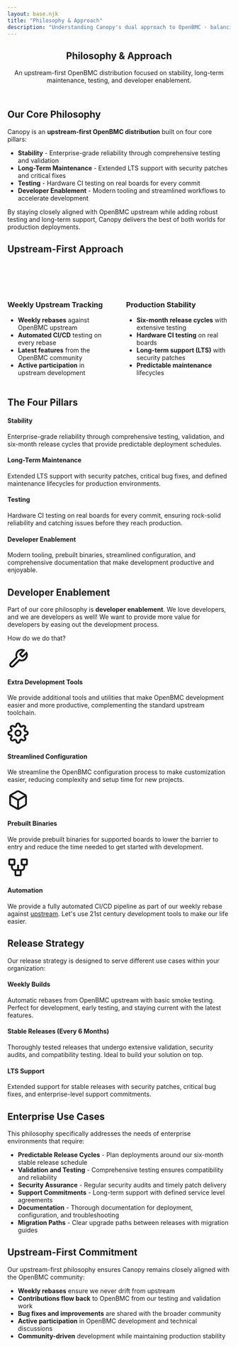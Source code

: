 ```yaml
---
layout: base.njk
title: "Philosophy & Approach"
description: "Understanding Canopy's dual approach to OpenBMC - balancing cutting-edge upstream tracking with enterprise stability and trust."
---
```


<style>
.approach-grid {
  display: grid !important;
  grid-template-columns: 1fr 1fr !important;
  gap: 2rem !important;
  margin: 2rem 0 !important;
  width: 100% !important;
}

@media (max-width: 768px) {
  .approach-grid {
    grid-template-columns: 1fr !important;
    gap: 1.5rem !important;
  }
}
</style>

<section class="content-page">
    <div class="container">
        <header class="page-header">
            <h1>Philosophy & Approach</h1>
            <p class="page-subtitle">
                An upstream-first OpenBMC distribution focused on stability, long-term maintenance,
                testing, and developer enablement.
            </p>
        </header>

<div class="content-grid">
<article class="content-section">
<h2>Our Core Philosophy</h2>
<p>
Canopy is an <strong>upstream-first OpenBMC distribution</strong> built on four core pillars:
</p>

<ul>
<li><strong>Stability</strong> - Enterprise-grade reliability through comprehensive testing and validation</li>
<li><strong>Long-Term Maintenance</strong> - Extended LTS support with security patches and critical fixes</li>
<li><strong>Testing</strong> - Hardware CI testing on real boards for every commit</li>
<li><strong>Developer Enablement</strong> - Modern tooling and streamlined workflows to accelerate development</li>
</ul>

<p>
By staying closely aligned with OpenBMC upstream while adding robust testing and long-term support,
Canopy delivers the best of both worlds for production deployments.
</p>
</article>

<article class="content-section">
<h2>Upstream-First Approach</h2>

<div class="approach-grid">
<div class="approach-card innovation">
<div class="approach-icon">
<svg width="48" height="48" viewBox="0 0 24 24" fill="none" stroke="currentColor" stroke-width="2">
<path d="13 2L3 14h9l-1 8 10-12h-9l1-8z"/>
</svg>
</div>
<h3>Weekly Upstream Tracking</h3>
<ul>
<li><strong>Weekly rebases</strong> against OpenBMC upstream</li>
<li><strong>Automated CI/CD</strong> testing on every rebase</li>
<li><strong>Latest features</strong> from the OpenBMC community</li>
<li><strong>Active participation</strong> in upstream development</li>
</ul>
</div>

<div class="approach-card stability">
<div class="approach-icon">
<svg width="48" height="48" viewBox="0 0 24 24" fill="none" stroke="currentColor" stroke-width="2">
<path d="12 22s8-4 8-10V5l-8-3-8 3v7c0 6 8 10 8 10z"/>
</svg>
</div>
<h3>Production Stability</h3>
<ul>
<li><strong>Six-month release cycles</strong> with extensive testing</li>
<li><strong>Hardware CI testing</strong> on real boards</li>
<li><strong>Long-term support (LTS)</strong> with security patches</li>
<li><strong>Predictable maintenance</strong> lifecycles</li>
</ul>
</div>
</div>
            </article>

<article class="content-section">
<h2>The Four Pillars</h2>

<div class="benefits-list">
<div class="benefit-item">
<h4>Stability</h4>
<p>Enterprise-grade reliability through comprehensive testing, validation, and six-month release cycles that provide predictable deployment schedules.</p>
</div>

<div class="benefit-item">
<h4>Long-Term Maintenance</h4>
<p>Extended LTS support with security patches, critical bug fixes, and defined maintenance lifecycles for production environments.</p>
</div>

<div class="benefit-item">
<h4>Testing</h4>
<p>Hardware CI testing on real boards for every commit, ensuring rock-solid reliability and catching issues before they reach production.</p>
</div>

<div class="benefit-item">
<h4>Developer Enablement</h4>
<p>Modern tooling, prebuilt binaries, streamlined configuration, and comprehensive documentation that make development productive and enjoyable.</p>
</div>
</div>
</article>

<article class="content-section">
<h2>Developer Enablement</h2>
<p>
Part of our core philosophy is <strong>developer enablement</strong>. We love developers, and we are developers as well! 
We want to provide more value for developers by easing out the development process.
</p>

<p>How do we do that?</p>

<div class="developer-features">
<div class="developer-feature">
<div class="feature-icon">
<svg width="48" height="48" viewBox="0 0 24 24" fill="none" stroke="currentColor" stroke-width="2">
<path d="M14.7 6.3a1 1 0 0 0 0 1.4l1.6 1.6a1 1 0 0 0 1.4 0l3.77-3.77a6 6 0 0 1-7.94 7.94l-6.91 6.91a2.12 2.12 0 0 1-3-3l6.91-6.91a6 6 0 0 1 7.94-7.94l-3.76 3.76z"/>
</svg>
</div>
<h4>Extra Development Tools</h4>
<p>We provide additional tools and utilities that make OpenBMC development easier and more productive, complementing the standard upstream toolchain.</p>
</div>

<div class="developer-feature">
<div class="feature-icon">
<svg width="48" height="48" viewBox="0 0 24 24" fill="none" stroke="currentColor" stroke-width="2">
<circle cx="12" cy="12" r="3"/>
<path d="M19.4 15a1.65 1.65 0 0 0 .33 1.82l.06.06a2 2 0 0 1 0 2.83 2 2 0 0 1-2.83 0l-.06-.06a1.65 1.65 0 0 0-1.82-.33 1.65 1.65 0 0 0-1 1.51V21a2 2 0 0 1-2 2 2 2 0 0 1-2-2v-.09A1.65 1.65 0 0 0 9 19.4a1.65 1.65 0 0 0-1.82.33l-.06.06a2 2 0 0 1-2.83 0 2 2 0 0 1 0-2.83l.06-.06a1.65 1.65 0 0 0 .33-1.82 1.65 1.65 0 0 0-1.51-1H3a2 2 0 0 1-2-2 2 2 0 0 1 2-2h.09A1.65 1.65 0 0 0 4.6 9a1.65 1.65 0 0 0-.33-1.82l-.06-.06a2 2 0 0 1 0-2.83 2 2 0 0 1 2.83 0l.06.06a1.65 1.65 0 0 0 1.82.33H9a1.65 1.65 0 0 0 1-1.51V3a2 2 0 0 1 2-2 2 2 0 0 1 2 2v.09a1.65 1.65 0 0 0 1 1.51 1.65 1.65 0 0 0 1.82-.33l.06-.06a2 2 0 0 1 2.83 0 2 2 0 0 1 0 2.83l-.06.06a1.65 1.65 0 0 0-.33 1.82V9a1.65 1.65 0 0 0 1.51 1H21a2 2 0 0 1 2 2 2 2 0 0 1-2 2h-.09a1.65 1.65 0 0 0-1.51 1z"/>
</svg>
</div>
<h4>Streamlined Configuration</h4>
<p>We streamline the OpenBMC configuration process to make customization easier, reducing complexity and setup time for new projects.</p>
</div>

<div class="developer-feature">
<div class="feature-icon">
<svg width="48" height="48" viewBox="0 0 24 24" fill="none" stroke="currentColor" stroke-width="2">
<path d="M21 8a2 2 0 0 0-1-1.73l-7-4a2 2 0 0 0-2 0l-7 4A2 2 0 0 0 3 8v8a2 2 0 0 0 1 1.73l7 4a2 2 0 0 0 2 0l7-4A2 2 0 0 0 21 16V8z"/>
<path d="m3.3 7 8.7 5 8.7-5"/>
<path d="M12 22V12"/>
</svg>
</div>
<h4>Prebuilt Binaries</h4>
<p>We provide prebuilt binaries for supported boards to lower the barrier to entry and reduce the time needed to get started with development.</p>
</div>

<div class="developer-feature">
<div class="feature-icon">
<svg width="48" height="48" viewBox="0 0 24 24" fill="none" stroke="currentColor" stroke-width="2">
<rect x="2" y="3" width="6" height="6" rx="1"/>
<rect x="16" y="3" width="6" height="6" rx="1"/>
<rect x="9" y="15" width="6" height="6" rx="1"/>
<path d="M5 9v3a3 3 0 0 0 3 3h1"/>
<path d="M19 9v3a3 3 0 0 1-3 3h-1"/>
<path d="M12 15V9"/>
</svg>
</div>
<h4>Automation</h4>
<p>We provide a fully automated CI/CD pipeline as part of our weekly rebase against <a href="https://www.github.com/openbmc/openbmc" target="_blank">upstream</a>. Let's use 21st century development tools to make our life easier.</p>
</div>
</div>

</article>

<article class="content-section">
<h2>Release Strategy</h2>
<p>
Our release strategy is designed to serve different use cases within your organization:
</p>

<div class="release-timeline">
<div class="timeline-item">
<div class="timeline-marker daily"></div>
<div class="timeline-content">
<h4>Weekly Builds</h4>
<p>Automatic rebases from OpenBMC upstream with basic smoke testing. Perfect for development, early testing, and staying current with the latest features.</p>
</div>
</div>

<div class="timeline-item">
<div class="timeline-marker stable"></div>
<div class="timeline-content">
<h4>Stable Releases (Every 6 Months)</h4>
<p>Thoroughly tested releases that undergo extensive validation, security audits, and compatibility testing. Ideal to build your solution on top.</p>
</div>
</div>

<div class="timeline-item">
<div class="timeline-marker lts"></div>
<div class="timeline-content">
<h4>LTS Support</h4>
<p>Extended support for stable releases with security patches, critical bug fixes, and enterprise-level support commitments.</p>
</div>
</div>
</div>
</article>

<article class="content-section">
<h2>Enterprise Use Cases</h2>
<p>
This philosophy specifically addresses the needs of enterprise environments that require:
</p>

<ul class="enterprise-needs">
<li><strong>Predictable Release Cycles</strong> - Plan deployments around our six-month stable release schedule</li>
<li><strong>Validation and Testing</strong> - Comprehensive testing ensures compatibility and reliability</li>
<li><strong>Security Assurance</strong> - Regular security audits and timely patch delivery</li>
<li><strong>Support Commitments</strong> - Long-term support with defined service level agreements</li>
<li><strong>Documentation</strong> - Thorough documentation for deployment, configuration, and troubleshooting</li>
<li><strong>Migration Paths</strong> - Clear upgrade paths between releases with migration guides</li>
</ul>
</article>

<article class="content-section">
<h2>Upstream-First Commitment</h2>
<p>
Our upstream-first philosophy ensures Canopy remains closely aligned with the OpenBMC community:
</p>

<ul>
<li><strong>Weekly rebases</strong> ensure we never drift from upstream</li>
<li><strong>Contributions flow back</strong> to OpenBMC from our testing and validation work</li>
<li><strong>Bug fixes and improvements</strong> are shared with the broader community</li>
<li><strong>Active participation</strong> in OpenBMC development and technical discussions</li>
<li><strong>Community-driven</strong> development while maintaining production stability</li>
</ul>
</article>
        </div>
    </div>
</section>
